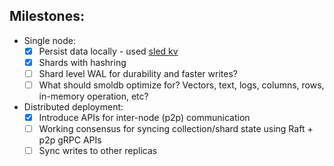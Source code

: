## Milestones:

- Single node:
    - [x] Persist data locally - used [sled kv](https://github.com/spacejam/sled)
    - [x] Shards with hashring
    - [ ] Shard level WAL for durability and faster writes?
    - [ ] What should smoldb optimize for? Vectors, text, logs, columns, rows, in-memory operation, etc?

- Distributed deployment:
    - [x] Introduce APIs for inter-node (p2p) communication
    - [ ] Working consensus for syncing collection/shard state using Raft + p2p gRPC APIs
    - [ ] Sync writes to other replicas
